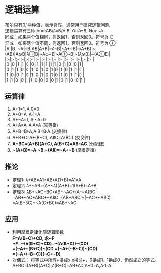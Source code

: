 # 逻辑运算
布尔只有0,1两种值，表示真假，通常用于研究逻辑问题.  
逻辑运算有三种 And:AB/AxB/A·B, Or:A+B, Not:\~A  
同或：如果两个值相同，则返回1，否则返回0。符号为 ⊙  
异或：如果两个值不同，则返回1，否则返回0。符号为 ⊕  
|A |B |\~A|\~B|AB|A+B|\~A\~B|\~A+\~B|\~(A+B)|\~(AB)|A⊙B|A⊕B|\~A⊙\~B|\~A⊕\~B|\~(A⊙B)|\~(A⊕B)|  
|:-|:-|:-|:-|:-|:- |:-  |:-   |:-    |:-   |:-  |:-  |:-   |:-    |:-    |:-     |       
|0 |0 |1 |1 |0 |0  |1   |1    |1     |1    |1   |0   |1    |0     |0     |1      |    
|0 |1 |1 |0 |0 |1  |0   |1    |0     |1    |0   |1   |0    |1     |1     |0      |    
|1 |0 |0 |1 |0 |1  |0   |1    |0     |1    |0   |1   |0    |1     |1     |0      |    
|1 |1 |0 |0 |1 |1  |0   |0    |0     |0    |1   |0   |1    |0     |0     |1      |  
## 运算律
1. A+1=1, A·0=0
2. A+0=A, A·1=A
3. A+\~A=1, A·\~A=0
4. A+A=A, A·A=A (幂等律)
5. A+B=B+A,A·B=B·A  (交换律)
6. A+B+C=A+(B+C), ABC=A(BC) (交换律)
7. **A+BC=(A+B)(A+C), A(B+C)=AB+AC**    (分配律)
8. **\~(A+B)=\~A·\~B,\~(AB)=\~A+\~B** (摩根定律)  
## 推论
- 定理1: A+AB=A1+AB=A(1+B)=A1=A
- 定理2: A+\~AB=(A+\~A)(A+B)=1(A+B)=A+B
- 定理3: AB+\~AC+BC=AB+\~AC+(A+\~A)BC  
  =AB+\~AC+ABC+\~ABC=(AB+ABC)+(\~AC+\~ABC)  
  =A(B+BC)+\~A(C+BC)=AB+\~AC  
## 应用
- 利用摩根定律化简逻辑函数  
  **F=A(B+C)+CD, 求\~F  
  \~F=\~(A(B+C)+CD)=\~(A(B+C))\~(CD)  
  =(\~A+\~(B+C))\~(CD)=(\~A+(\~B\~C))\~(CD)  
  =(\~A+(\~B\~C))(\~C+\~D)**
- 对偶式： 将等式中所有+换成x,x换成+，0换成1，1换成0，仍然成立的等式。
  A+BC=(A+B)(A+C),A(B+C)=AB+AC,A+0=A,A·1=A
